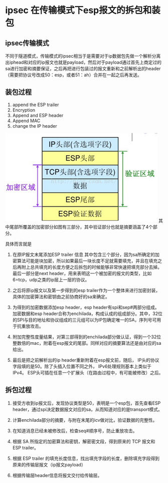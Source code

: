 # ipsec 在传输模式下esp报文的拆包和装包

## ipsec传输模式
不同于隧道模式，传输模式的ipsec相当于是需要对于ip数据包先做一个解析分离出iphead和对应的ip报文也就是payload，然后对于payload通过首先上商定过的sa进行加密和摘要保证，之后再把进行包装过的报文重新和之前解析出的header（需要把协议号改成50：esp，或者51：ah）合并在一起之后再发送。

## 装包过程


1. append the ESP trailer
2. Encryption
3. Append and ESP header
4. Append MAC
5. change the IP header

![](./web1.png)
其中尾部所覆盖的加密部分如图有三部分，其中验证部分也就是摘要涵盖了4个部分。

具体而言就是
1. 在原IP报文末尾添加ESP trailer 信息
其中包含三个部分，因为sa所确定的加密算法可能是块加密，所以如果最后一块长度不足就需要填充，并且在填充之后再附上总共填充的长度方便之后拆包的时候能够非常快速把填充部分去掉。最后一部分是next header，用来表明这一个被加密的报文的类型，比如6=tcp，udp之类的ip层上一层的协议。

2. 之后将原ip报文以及第一步得到的esp trailer作为一个整体来进行加密封装，具体的加密算法和密钥由之前协商好的sa来确定。

3. 为得到的加密数据添加esp header，esp header有spi和sep#两部分组成。加密数据和esp header合称为enchilada，构成认成的组成部分。其中，32位的SPI与目的地址和协议组成的三元组可以为IP包确定唯一的SA，序列号可用于抗重放攻击。


4. 附加完整性度量结果，对第三部得到的enchilada部分做认证，得到一个32位整数倍的mac，附着在esp报文的尾部。同样对应的摘要算法还是由对应的sa给出。

5. 最后是把之前解析出的ip header重新附着在esp报文前，随后， IP头的协议字段填的是50。除了头插入位置不同之外， IPv6处理规则基本上类似于IPv4。 ESP头可插在任意一个扩展头（在路由过程中，有可能被修改）之后。

## 拆包过程

1. 接受方收到ip报文后，发现协议类型是50，表明是一个esp包，首先查看ESP header，通过spi决定数据报文对应的sa，从而知道对应的是transport模式。

2. 计算enchilada部分的摘要，与附在末尾的icv做对比，验证数据的完整性。

3. 在知道消息已经未被修改后，检查seq#顺序号，防止重放攻击。

4. 根据 SA 所指定的加密算法和密钥，解密密文段，得到原来的 TCP 报文和 ESP trailer。

5. 根据 ESP trailer 的填充长度信息，找出填充字段的长度，删除填充字段得到原来的传输层报文（ip报文payload）

6. 根据传输层header信息将报文交付给传输层。